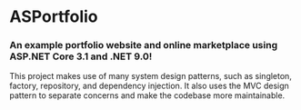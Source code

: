 ﻿# ASPortfolio
### An example portfolio website and online marketplace using ASP.NET Core 3.1 and .NET 9.0!

This project makes use of many system design patterns, such as singleton, factory, repository, and dependency injection. It also uses the MVC design pattern to separate concerns and make the codebase more maintainable.